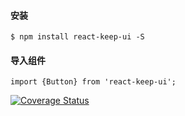 #### 安装
```
$ npm install react-keep-ui -S
```
#### 导入组件
```
import {Button} from 'react-keep-ui';
```

[![Coverage Status](https://coveralls.io/repos/github/GhostYDFQ/react-keep-ui/badge.svg?branch=master)](https://coveralls.io/github/GhostYDFQ/react-keep-ui?branch=master)
